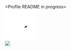 <div>
  &lt;Profile README in progress&gt;
</div>

<div>
  <img src="https://raw.githubusercontent.com/bogdangordin/bogdangordin/main/bug.gif?raw=true" width="100"/>
</div>

<div>
  <img src="https://raw.githubusercontent.com/bogdangordin/bogdangordin/main/static.gif" width="100"/>
</div>
